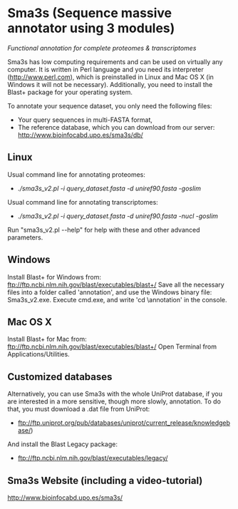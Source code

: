 # Sma3s (Sequence massive annotator using 3 modules)
*Functional annotation for complete proteomes &amp; transcriptomes*

Sma3s has low computing requirements and can be used on virtually any computer. It is written in Perl language and you need its interpreter (http://www.perl.com), which is preinstalled in Linux and Mac OS X (in Windows it will not be necessary). Additionally, you need to install the Blast+ package for your operating system.

To annotate your sequence dataset, you only need the following files:
- Your query sequences in multi-FASTA format,
- The reference database, which you can download from our server: http://www.bioinfocabd.upo.es/sma3s/db/

## Linux
Usual command line for annotating proteomes:
- *./sma3s_v2.pl -i query_dataset.fasta -d uniref90.fasta -goslim*

Usual command line for annotating transcriptomes:
- *./sma3s_v2.pl -i query_dataset.fasta -d uniref90.fasta -nucl -goslim*

Run "sma3s_v2.pl --help" for help with these and other advanced parameters.

## Windows
Install Blast+ for Windows from: ftp://ftp.ncbi.nlm.nih.gov/blast/executables/blast+/
Save all the necessary files into a folder called 'annotation', and use the Windows binary file: Sma3s_v2.exe.
Execute cmd.exe, and write 'cd \annotation' in the console. 

## Mac OS X
Install Blast+ for Mac from: ftp://ftp.ncbi.nlm.nih.gov/blast/executables/blast+/
Open Terminal from Applications/Utilities.


## Customized databases
Alternatively, you can use Sma3s with the whole UniProt database, if you are interested in a more sensitive, though more slowly, annotation. 
To do that, you must download a .dat file from UniProt:
- ftp://ftp.uniprot.org/pub/databases/uniprot/current_release/knowledgebase/)

And install the Blast Legacy package:
- ftp://ftp.ncbi.nlm.nih.gov/blast/executables/legacy/

## Sma3s Website (including a video-tutorial)
http://www.bioinfocabd.upo.es/sma3s/
